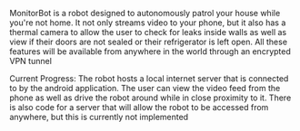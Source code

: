 MonitorBot is a robot designed to autonomously patrol your house while you're not home.
It not only streams video to your phone, but it also has a thermal camera to allow the user to check for leaks inside walls as well
as view if their doors are not sealed or their refrigerator is left open.  All these features will be available from anywhere in the world
through an encrypted VPN tunnel

Current Progress:
The robot hosts a local internet server that is connected to by the android application.  The user can view the video feed from the phone
as well as drive the robot around while in close proximity to it.
There is also code for a server that will allow the robot to be accessed from anywhere, but this is currently not implemented
